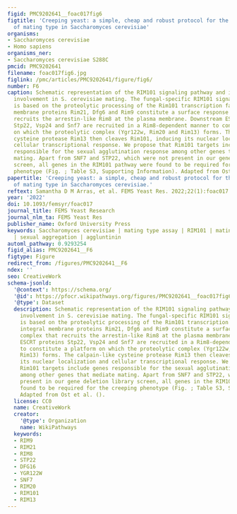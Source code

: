 ```yaml
---
figid: PMC9202641__foac017fig6
figtitle: 'Creeping yeast: a simple, cheap and robust protocol for the identification
  of mating type in Saccharomyces cerevisiae'
organisms:
- Saccharomyces cerevisiae
- Homo sapiens
organisms_ner:
- Saccharomyces cerevisiae S288C
pmcid: PMC9202641
filename: foac017fig6.jpg
figlink: /pmc/articles/PMC9202641/figure/fig6/
number: F6
caption: Schematic representation of the RIM101 signaling pathway and its potential
  involvement in S. cerevisiae mating. The fungal-specific RIM101 signaling pathway
  is based on the proteolytic processing of the Rim101 transcription factor. The integral
  membrane proteins Rim21, Dfg6 and Rim9 constitute a surface response complex that
  recruits the arrestin-like Rim8 at the plasma membrane. Downstream ESCRT proteins
  Stp22, Vsp24 and Snf7 are recruited in a Rim8-dependent manner to constitute a platform
  on which the proteolytic complex (Ygr122w, Rim20 and Rim13) forms. The calpain-like
  cysteine protease Rim13 then cleaves Rim101, inducing its nuclear localization and
  cellular transcriptional response. We propose that Rim101 targets include genes
  responsible for the sexual agglutination response among other genes that mediate
  mating. Apart from SNF7 and STP22, which were not present in our gene deletion library
  screen, all genes in the RIM101 pathway were found to be required for the creeping
  phenotype (Fig. ; Table S3, Supporting Information). Adapted from Ost et al. ().
papertitle: 'Creeping yeast: a simple, cheap and robust protocol for the identification
  of mating type in Saccharomyces cerevisiae.'
reftext: Samantha D M Arras, et al. FEMS Yeast Res. 2022;22(1):foac017.
year: '2022'
doi: 10.1093/femsyr/foac017
journal_title: FEMS Yeast Research
journal_nlm_ta: FEMS Yeast Res
publisher_name: Oxford University Press
keywords: Saccharomyces cerevisiae | mating type assay | RIM101 | mating phenotype
  | sexual aggregation | aggluntinin
automl_pathway: 0.9293254
figid_alias: PMC9202641__F6
figtype: Figure
redirect_from: /figures/PMC9202641__F6
ndex: ''
seo: CreativeWork
schema-jsonld:
  '@context': https://schema.org/
  '@id': https://pfocr.wikipathways.org/figures/PMC9202641__foac017fig6.html
  '@type': Dataset
  description: Schematic representation of the RIM101 signaling pathway and its potential
    involvement in S. cerevisiae mating. The fungal-specific RIM101 signaling pathway
    is based on the proteolytic processing of the Rim101 transcription factor. The
    integral membrane proteins Rim21, Dfg6 and Rim9 constitute a surface response
    complex that recruits the arrestin-like Rim8 at the plasma membrane. Downstream
    ESCRT proteins Stp22, Vsp24 and Snf7 are recruited in a Rim8-dependent manner
    to constitute a platform on which the proteolytic complex (Ygr122w, Rim20 and
    Rim13) forms. The calpain-like cysteine protease Rim13 then cleaves Rim101, inducing
    its nuclear localization and cellular transcriptional response. We propose that
    Rim101 targets include genes responsible for the sexual agglutination response
    among other genes that mediate mating. Apart from SNF7 and STP22, which were not
    present in our gene deletion library screen, all genes in the RIM101 pathway were
    found to be required for the creeping phenotype (Fig. ; Table S3, Supporting Information).
    Adapted from Ost et al. ().
  license: CC0
  name: CreativeWork
  creator:
    '@type': Organization
    name: WikiPathways
  keywords:
  - RIM9
  - RIM21
  - RIM8
  - STP22
  - DFG16
  - YGR122W
  - SNF7
  - RIM20
  - RIM101
  - RIM13
---
```

